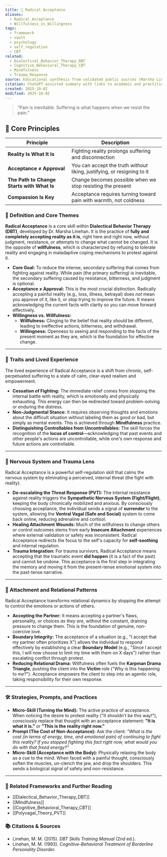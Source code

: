 ```yaml
---
title: 🧘 Radical Acceptance
aliases:
  - Radical_Acceptance
  - Willfulness_vs_Willingness
tags:
  - framework
  - vault
  - psychology
  - self_regulation
  - CBT
related:
  - Dialectical_Behavior_Therapy_DBT
  - Cognitive_Behavioral_Therapy_CBT
  - Mindfulness
  - Trauma_Response
source: Educational synthesis from validated public sources (Marsha Linehan's model)
citation: ChatGPT-assisted summary with links to academic and practitioner materials
created: 2025-10-02
modified: 2025-10-02
---
```


<!-- @format -->

> “Pain is inevitable. Suffering is what happens when we resist the pain.”

## 🧠 Core Principles

| Principle                                  | Description                                                               |
| ------------------------------------------ | ------------------------------------------------------------------------- |
| **Reality Is What It Is**                  | Fighting reality prolongs suffering and disconnection                     |
| **Acceptance ≠ Approval**                  | You can accept the truth _without_ liking, justifying, or resigning to it |
| **The Path to Change Starts with What Is** | Change becomes possible when we stop resisting the present                |
| **Compassion Is Key**                      | Acceptance requires turning toward pain with warmth, not coldness         |

### 🧩 Definition and Core Themes

**Radical Acceptance** is a core skill within **Dialectical Behavior Therapy (DBT)**, developed by Dr. Marsha Linehan. It is the practice of **fully and completely accepting reality as it is**, right here and right now, without judgment, resistance, or attempts to change what cannot be changed. It is the opposite of **willfulness**, which is characterized by refusing to tolerate reality and engaging in maladaptive coping mechanisms to protest against it.

- **Core Goal:** To reduce the intense, secondary suffering that comes from fighting against reality. While pain (the primary suffering) is inevitable, the secondary suffering caused by resistance, bitterness, and judgment is optional.
- **Acceptance $\neq$ Approval:** This is the most crucial distinction. Radically accepting a painful reality (e.g., loss, illness, betrayal) does _not_ mean you approve of it, like it, or stop trying to improve the future. It means acknowledging the current facts with clarity so you can move forward effectively.
- **Willingness vs. Willfulness:**
  - **Willfulness:** Clinging to the belief that reality _should_ be different, leading to ineffective actions, bitterness, and withdrawal.
  - **Willingness:** Openness to seeing and responding to the facts of the present moment as they are, which is the foundation for effective change.

---

### 🌿 Traits and Lived Experience

The lived experience of Radical Acceptance is a shift from chronic, self-perpetuated suffering to a state of calm, clear-eyed realism and empowerment.

- **Cessation of Fighting:** The immediate relief comes from stopping the internal battle with reality, which is emotionally and physically exhausting. This energy can then be redirected toward problem-solving or enduring the distress.
- **Non-Judgmental Stance:** It requires observing thoughts and emotions about the difficult situation without labeling them as good or bad, but simply as mental events. This is achieved through **Mindfulness** practice.
- **Distinguishing Controllables from Uncontrollables:** The skill forces the recognition of the **locus of control**—acknowledging that past events and other people's actions are uncontrollable, while one's own response and future actions are controllable.

---

### 🧠 Nervous System and Trauma Lens

Radical Acceptance is a powerful self-regulation skill that calms the nervous system by eliminating a perceived, internal threat (the fight with reality).

- **De-escalating the Threat Response (PVT):** The internal resistance against reality triggers the **Sympathetic Nervous System (Fight/Flight)**, keeping the body chronically mobilized and anxious. By consciously choosing acceptance, the individual sends a signal of **surrender** to the system, allowing the **Ventral Vagal (Safe and Social)** system to come back online, reducing adrenaline and cortisol.
- **Healing Attachment Wounds:** Much of the willfulness to change others or control outcomes stems from early **Insecure Attachment** experiences where external validation or safety was inconsistent. Radical Acceptance redirects the focus to the self's capacity for **self-soothing** and internal regulation.
- **Trauma Integration:** For trauma survivors, Radical Acceptance means accepting that the traumatic event **did happen** (it is a fact of the past) and cannot be undone. This acceptance is the first step in integrating the memory and moving it from the present-tense emotional system into the past-tense narrative.

---

### 💞 Attachment and Relational Patterns

Radical Acceptance transforms relational dynamics by stopping the attempt to control the emotions or actions of others.

- **Accepting the Partner:** It means accepting a partner's flaws, personality, or choices _as they are_, without the constant, draining pressure to change them. This is the foundation of genuine, non-coercive love.
- **Boundary Integrity:** The acceptance of a situation (e.g., "I accept that my partner often prioritizes X") allows the individual to respond effectively by establishing a clear **Boundary Model** (e.g., "Since I accept this, I will now choose to limit my time with them on X days") rather than escalating conflict through protest.
- **Reducing Relational Drama:** Willfulness often fuels the **Karpman Drama Triangle**, pushing the client into the **Victim** role ("Why is this happening to _me_?"). Acceptance empowers the client to step into an agentic role, taking responsibility for their own response.

---

### 🛠️ Strategies, Prompts, and Practices

- **Micro-Skill (Turning the Mind):** The active practice of acceptance. When noticing the desire to protest reality ("It shouldn't be this way!"), consciously replace that thought with an acceptance statement: **"It is what it is."** or **"This is the reality right now."**
- **Prompt (The Cost of Non-Acceptance):** Ask the client: _"What is the cost (in terms of energy, time, and emotional pain) of continuing to fight this reality? If you stopped fighting this fact right now, what would you do with that freed energy?"_
- **Micro-Skill (Acceptance with the Body):** Physically relaxing the body as a cue to the mind. When faced with a painful thought, consciously soften the muscles, un-clench the jaw, and drop the shoulders. This sends a biological signal of safety and non-resistance.

---

### 🔗 Related Frameworks and Further Reading

- [[Dialectical_Behavior_Therapy_DBT]]
- [[Mindfulness]]
- [[Cognitive_Behavioral_Therapy_CBT]]
- [[Polyvagal_Theory_PVT]]

### 📚 Citations & Sources

- Linehan, M. M. (2015). _DBT Skills Training Manual_ (2nd ed.).
- Linehan, M. M. (1993). _Cognitive-Behavioral Treatment of Borderline Personality Disorder._
